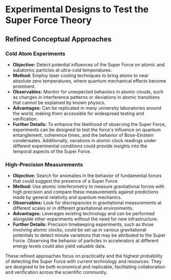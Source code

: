 # Experimental Designs to Test the Super Force Theory

## Refined Conceptual Approaches

### Cold Atom Experiments
- **Objective:** Detect potential influences of the Super Force on atomic and subatomic particles at ultra-cold temperatures.
- **Method:** Employ laser cooling techniques to bring atoms to near absolute zero temperatures, where quantum mechanical effects become prominent.
- **Observables:** Monitor for unexpected behaviors in atomic clouds, such as changes in interference patterns or deviations in atomic transitions that cannot be explained by known physics.
- **Advantages:** Can be replicated in many university laboratories around the world, making them accessible for widespread testing and verification.
- **Further Details:** To enhance the likelihood of observing the Super Force, experiments can be designed to test the force's influence on quantum entanglement, coherence times, and the behavior of Bose-Einstein condensates. Additionally, variations in atomic clock readings under different experimental conditions could provide insights into the temporal aspects of the Super Force.

### High-Precision Measurements
- **Objective:** Search for anomalies in the behavior of fundamental forces that could suggest the presence of a Super Force.
- **Method:** Use atomic interferometry to measure gravitational forces with high precision and compare these measurements against predictions made by general relativity and quantum mechanics.
- **Observables:** Look for discrepancies in gravitational measurements at different scales or in different gravitational environments.
- **Advantages:** Leverages existing technology and can be performed alongside other experiments without the need for new infrastructure.
- **Further Details:** Precision timekeeping experiments, such as those involving atomic clocks, could be set up in various gravitational potentials to detect minute variations that may be attributed to the Super Force. Observing the behavior of particles in accelerators at different energy levels could also yield valuable data.

These refined approaches focus on practicality and the highest probability of detecting the Super Force with current technology and resources. They are designed to be both economical and replicable, facilitating collaboration and verification across the scientific community.
